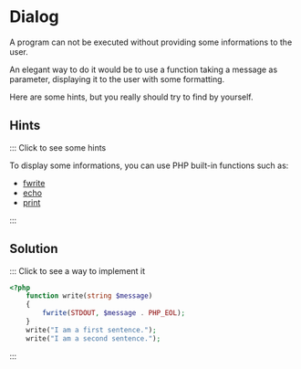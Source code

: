 # Dialog

A program can not be executed without providing some informations to the user.

An elegant way to do it would be to use a function taking a message as parameter,
displaying it to the user with some formatting.

Here are some hints, but you really should try to find by yourself.

## Hints

::: Click to see some hints

To display some informations, you can use PHP built-in functions such as:

- [fwrite](https://www.php.net/manual/fr/function.fwrite.php)
- [echo](https://www.php.net/manual/fr/function.echo.php)
- [print](https://www.php.net/manual/fr/function.print.php)

:::

## Solution

::: Click to see a way to implement it

```php runnable
<?php
    function write(string $message)
    {
        fwrite(STDOUT, $message . PHP_EOL);
    }
    write("I am a first sentence.");
    write("I am a second sentence.");
```

:::
